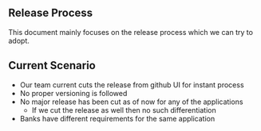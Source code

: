 ## Release Process

This document mainly focuses on the release process which we can try to adopt.

## Current Scenario

- Our team current cuts the release from github UI for instant process
- No proper versioning is followed
- No major release has been cut as of now for any of the applications
  - If we cut the release as well then no such differentiation
- Banks have different requirements for the same application

